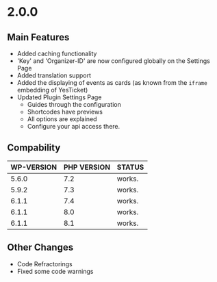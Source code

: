 # 2.0.0

## Main Features

* Added caching functionality
* 'Key' and 'Organizer-ID' are now configured globally on the Settings Page
* Added translation support
* Added the displaying of events as cards (as known from the `iframe` embedding of YesTicket)
* Updated Plugin Settings Page
    * Guides through the configuration
    * Shortcodes have previews
    * All options are explained
    * Configure your api access there.

## Compability

WP-VERSION | PHP VERSION | STATUS
---------- | ----------- | -------
5.6.0      | 7.2         | works.
5.9.2      | 7.3         | works.
6.1.1      | 7.4         | works.
6.1.1      | 8.0         | works.
6.1.1      | 8.1         | works.

## Other Changes

* Code Refractorings
* Fixed some code warnings

